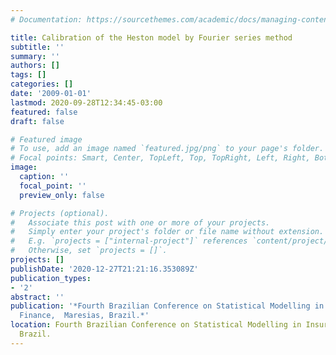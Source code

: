 ```yaml
---
# Documentation: https://sourcethemes.com/academic/docs/managing-content/

title: Calibration of the Heston model by Fourier series method
subtitle: ''
summary: ''
authors: []
tags: []
categories: []
date: '2009-01-01'
lastmod: 2020-09-28T12:34:45-03:00
featured: false
draft: false

# Featured image
# To use, add an image named `featured.jpg/png` to your page's folder.
# Focal points: Smart, Center, TopLeft, Top, TopRight, Left, Right, BottomLeft, Bottom, BottomRight.
image:
  caption: ''
  focal_point: ''
  preview_only: false

# Projects (optional).
#   Associate this post with one or more of your projects.
#   Simply enter your project's folder or file name without extension.
#   E.g. `projects = ["internal-project"]` references `content/project/deep-learning/index.md`.
#   Otherwise, set `projects = []`.
projects: []
publishDate: '2020-12-27T21:21:16.353089Z'
publication_types:
- '2'
abstract: ''
publication: '*Fourth Brazilian Conference on Statistical Modelling in Insurance and
  Finance,  Maresias, Brazil.*'
location: Fourth Brazilian Conference on Statistical Modelling in Insurance and Finance,  Maresias,
  Brazil.
---
```

